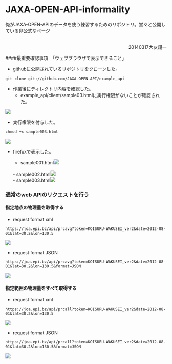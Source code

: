 JAXA-OPEN-API-informality
=========================

俺がJAXA-OPEN-APIのデータを使う練習するためのリポジトリ。堂々と公開している非公式なページ

</br>
<div align="right">20140317大友翔一</div>

####最重要確認事項　「ウェブブラウザで表示できること」


- githubに公開されているリポジトリをクローンした。

```
git clone git://github.com/JAXA-OPEN-API/example_api
```
- 作業後にディレクトリ内容を確認した。
	- example_api/client/sample03.htmlに実行権限がないことが確認された。

<img src=sc2014-03-17d.png>

- 実行権限を付与した。


```
chmod +x sample003.html
```

<img src=sc2014-03-17e.png>

- firefoxで表示した。

	- sample001.html<img src=sc2014-03-17a.png>
	</br>
	- sample002.html<img src=sc2014-03-17b.png>
	</br>
	- sample003.html<img src=sc2014-03-17c.png>

### 通常のweb APIのリクエストを行う

#### 指定地点の物理量を取得する

- request format xml

```
https://joa.epi.bz/api/prcavg?token=KOISURU-WAKUSEI_ver2&date=2012-08-01&lat=30.2&lon=130.5
```

<img src=open-api_get001.png>

- request format JSON


```
https://joa.epi.bz/api/prcavg?token=KOISURU-WAKUSEI_ver2&date=2012-08-01&lat=30.2&lon=130.5&format=JSON
```

<img src=open-api_get002.png>


#### 指定範囲の物理量をすべて取得する 

- request format xml

```
https://joa.epi.bz/api/prcall?token=KOISURU-WAKUSEI_ver2&date=2012-08-01&lat=30.2&lon=130.5
```

<img src=open-api_get003.png>

- request format JSON


```
https://joa.epi.bz/api/prcall?token=KOISURU-WAKUSEI_ver2&date=2012-08-01&lat=30.2&lon=130.5&format=JSON
```
<img src=open-api_get004.png>
